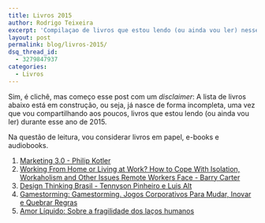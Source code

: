 ```yaml
---
title: Livros 2015
author: Rodrigo Teixeira
excerpt: 'Compilaçao de livros que estou lendo (ou ainda vou ler) nesse ano de 2015. '
layout: post
permalink: blog/livros-2015/
dsq_thread_id:
  - 3279847937
categories:
  - Livros
---
```


Sim, é clichê, mas começo esse post com um *disclaimer*: A lista de livros abaixo está em construção, ou seja, já nasce de forma incompleta, uma vez que vou compartilhando aos poucos, livros que estou lendo (ou ainda vou ler) durante esse ano de 2015. 

Na questão de leitura, vou considerar livros em papel, e-books e audiobooks.

1. [Marketing 3.0 - Philip Kotler](http://www.amazon.com.br/dp/B00H4EBXEC)
2. [Working From Home or Living at Work? How to Cope With Isolation, Workaholism and Other Issues Remote Workers Face - Barry Carter](http://www.amazon.com.br/dp/B00P838WRC)
3. [Design Thinking Brasil - Tennyson Pinheiro e Luis Alt](http://www.amazon.com.br/dp/B009X7NKFS)
4. [Gamestorming: Gamestorming. Jogos Corporativos Para Mudar, Inovar e Quebrar Regras ](http://www.amazon.com.br/dp/8576086093)
5. [Amor Líquido: Sobre a fragilidade dos laços humanos](http://www.amazon.com.br/dp/B008FPZPVG)
